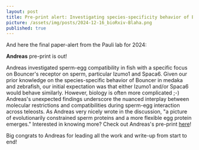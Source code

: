 ```yaml
---
layout: post
title: Pre-print alert: Investigating species-specificity behavior of Bouncer's receptor on sperm
picture: /assets/img/posts/2024-12-16_bioRxiv-Blaha.png
published: true
---
```

And here the final paper-alert from the Pauli lab for 2024: 

**Andreas** pre-print is out!

Andreas investigated sperm-egg compatibility in fish with a specific focus on Bouncer's receptor on sperm, particular Izumo1 and Spaca6. 
Given our prior knowledge on the species-specific behavior of Bouncer in medaka and zebrafish, our initial expectation was that either Izumo1 and/or Spaca6 would behave similarly. However, biology is often more complicated ;-)
Andreas's unexpected findings underscore the nuanced interplay between molecular restrictions and compatibilities during sperm-egg interaction across teleosts.
As Andreas very nicely wrote in the discussion, "a picture of evolutionarily constrained sperm proteins and a more flexible egg protein emerges."
Interested in knowing more? Check out Andreas's pre-print [here](https://www.biorxiv.org/content/10.1101/2024.12.13.628393v1)!

Big congrats to Andreas for leading all the work and write-up from start to end!
